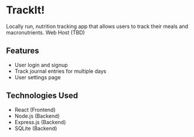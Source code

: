 # TrackIt!

Locally run, nutrition tracking app that allows users to track their meals and macronutrients.
Web Host (TBD)

## Features

- User login and signup
- Track journal entries for multiple days
- User settings page

## Technologies Used

- React (Frontend)
- Node.js (Backend)
- Express.js (Backend)
- SQLite (Backend)
